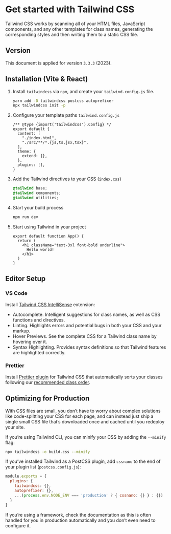 # Get started with Tailwind CSS

Tailwind CSS works by scanning all of your HTML files, JavaScript components, and any other templates for class names, generating the corresponding styles and then writing them to a static CSS file.

## Version

This document is applied for version `3.3.3` (2023).


## Installation (Vite & React)

1. Install `tailwindcss` via `npm`, and create your `tailwind.config.js` file.
    ```bash
    yarn add -D tailwindcss postcss autoprefixer
    npx tailwindcss init -p
    ```
1. Configure your template paths `tailwind.config.js`
    ```tsx
    /** @type {import('tailwindcss').Config} */
    export default {
      content: [
        "./index.html",
        "./src/**/*.{js,ts,jsx,tsx}",
      ],
      theme: {
        extend: {},
      },
      plugins: [],
    }
    ```
1. Add the Tailwind directives to your CSS (`index.css`)
    ```css
    @tailwind base;
    @tailwind components;
    @tailwind utilities;
    ```
1. Start your build process
    ```bash
    npm run dev
    ```
1. Start using Tailwind in your project
    ```tsx
    export default function App() {
      return (
        <h1 className="text-3xl font-bold underline">
          Hello world!
        </h1>
      )
    }
    ```


## Editor Setup

### VS Code

Install [Tailwind CSS IntelliSense](https://marketplace.visualstudio.com/items?itemName=bradlc.vscode-tailwindcss) extension:
- Autocomplete. Intelligent suggestions for class names, as well as CSS functions and directives.
- Linting. Highlights errors and potential bugs in both your CSS and your markup.
- Hover Previews. See the complete CSS for a Tailwind class name by hovering over it.
- Syntax Highlighting. Provides syntax definitions so that Tailwind features are highlighted correctly.


### Prettier

Install [Prettier plugin](https://github.com/tailwindlabs/prettier-plugin-tailwindcss) for Tailwind CSS that automatically sorts your classes following our [recommended class order](https://tailwindcss.com/blog/automatic-class-sorting-with-prettier#how-classes-are-sorted).


## Optimizing for Production

With CSS files are small, you don’t have to worry about complex solutions like code-splitting your CSS for each page, and can instead just ship a single small CSS file that’s downloaded once and cached until you redeploy your site.

If you’re using Tailwind CLI, you can minify your CSS by adding the `--minify` flag:

```bash
npx tailwindcss -o build.css --minify
```

If you’ve installed Tailwind as a PostCSS plugin, add `cssnano` to the end of your plugin list (`postcss.config.js`):

```js
module.exports = {
  plugins: {
    tailwindcss: {},
    autoprefixer: {},
    ...(process.env.NODE_ENV === 'production' ? { cssnano: {} } : {})
  }
}
```

If you’re using a framework, check the documentation as this is often handled for you in production automatically and you don’t even need to configure it.
